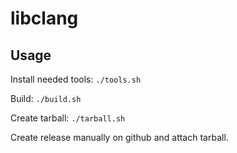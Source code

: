# libclang

## Usage

Install needed tools: `./tools.sh`

Build: `./build.sh`

Create tarball: `./tarball.sh`

Create release manually on github and attach tarball.
